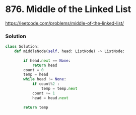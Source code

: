 # 876. Middle of the Linked List

https://leetcode.com/problems/middle-of-the-linked-list/

### Solution

```python
class Solution:
    def middleNode(self, head: ListNode) -> ListNode:
        
        if head.next == None:
            return head
        count = 0
        temp = head
        while head != None:
            if count%2 : 
                temp = temp.next
            count += 1
            head = head.next
        
        return temp
```



